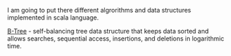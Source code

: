 I am going to put there different algrorithms and data structures implemented in scala language.

[B-Tree](https://github.com/stormy-ua/scala-algorithms/blob/master/src/main/scala/BTree.scala) - self-balancing tree data structure that keeps data sorted and allows searches, sequential access, insertions, and deletions in logarithmic time.
